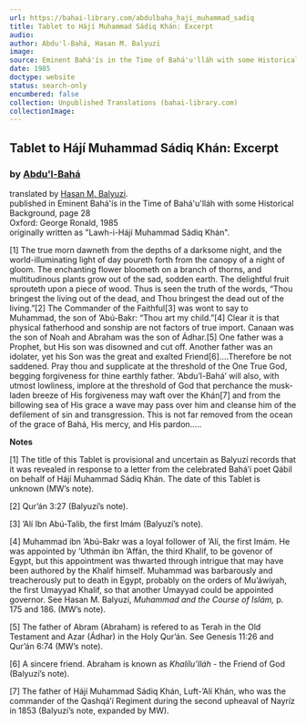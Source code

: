 ```yaml
---
url: https://bahai-library.com/abdulbaha_haji_muhammad_sadiq
title: Tablet to Hájí Muhammad Sádiq Khán: Excerpt
audio: 
author: Abdu'l-Bahá, Hasan M. Balyuzi
image: 
source: Eminent Bahá'ís in the Time of Bahá'u'lláh with some Historical Background, page 28
date: 1985
doctype: website
status: search-only
encumbered: false
collection: Unpublished Translations (bahai-library.com)
collectionImage: 
---
```



## Tablet to Hájí Muhammad Sádiq Khán: Excerpt

### by [Abdu'l-Bahá](https://bahai-library.com/author/Abdu'l-Bahá)

translated by [Hasan M. Balyuzi](https://bahai-library.com/author/Hasan%20M.%20Balyuzi).  
published in Eminent Bahá'ís in the Time of Bahá'u'lláh with some Historical Background, page 28  
Oxford: George Ronald, 1985  
originally written as "Lawh-i-Hájí Muhammad Sádiq Khán".


\[1\] The true morn dawneth from the depths of a darksome night, and the world-illuminating light of day poureth forth from the canopy of a night of gloom. The enchanting flower bloometh on a branch of thorns, and multitudinous plants grow out of the sad, sodden earth. The delightful fruit sprouteth upon a piece of wood. Thus is seen the truth of the words, “Thou bringest the living out of the dead, and Thou bringest the dead out of the living.”\[2\] The Commander of the Faithful\[3\] was wont to say to Muhammad, the son of ’Abú-Bakr: “Thou art my child.”\[4\] Clear it is that physical fatherhood and sonship are not factors of true import. Canaan was the son of Noah and Abraham was the son of Ádhar.\[5\] One father was a Prophet, but His son was disowned and cut off. Another father was an idolater, yet his Son was the great and exalted Friend\[6\]....Therefore be not saddened. Pray thou and supplicate at the threshold of the One True God, begging forgiveness for thine earthly father. ’Abdu’l-Bahá’ will also, with utmost lowliness, implore at the threshold of God that perchance the musk-laden breeze of His forgiveness may waft over the Khán\[7\] and from the billowing sea of His grace a wave may pass over him and cleanse him of the defilement of sin and transgression. This is not far removed from the ocean of the grace of Bahá, His mercy, and His pardon.....

**Notes**

\[1\] The title of this Tablet is provisional and uncertain as Balyuzí records that it was revealed in response to a letter from the celebrated Bahá’í poet Qábil on behalf of Hájí Muhammad Sádiq Khán. The date of this Tablet is unknown (MW’s note).

\[2\] Qur’án 3:27 (Balyuzí’s note).

\[3\] ’Alí Ibn Abú-Talib, the first Imám (Balyuzí’s note).

\[4\] Muhammad ibn ’Abú-Bakr was a loyal follower of ’Alí, the first Imám. He was appointed by ’Uthmán ibn ’Affán, the third Khalif, to be govenor of Egypt, but this appointment was thwarted through intrigue that may have been authored by the Khalif himself. Muhammad was barbarously and treacherously put to death in Egypt, probably on the orders of Mu’áwíyah, the first Umayyad Khalif, so that another Umayyad could be appointed governor. See Hasan M. Balyuzí, _Muhammad and the Course of Islám,_ p. 175 and 186. (MW’s note).

\[5\] The father of Abram (Abraham) is refered to as Terah in the Old Testament and Azar (Ádhar) in the Holy Qur’án. See Genesis 11:26 and Qur’án 6:74 (MW’s note).

\[6\] A sincere friend. Abraham is known as _Khalílu’lláh_ \- the Friend of God (Balyuzí’s note).

\[7\] The father of Hájí Muhammad Sádiq Khán, Luft-’Alí Khán, who was the commander of the Qashqá’í Regiment during the second upheaval of Nayríz in 1853 (Balyuzí’s note, expanded by MW).